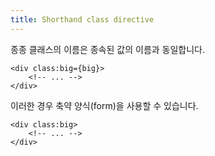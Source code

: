 ```yaml
---
title: Shorthand class directive
---
```


종종 클래스의 이름은 종속된 값의 이름과 동일합니다.

```svelte
<div class:big={big}>
	<!-- ... -->
</div>
```

이러한 경우 축약 양식(form)을 사용할 수 있습니다.

```svelte
<div class:big>
	<!-- ... -->
</div>
```
